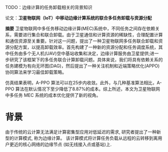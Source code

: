 TODO：边缘计算的任务卸载相关的背景知识

论文：**卫星物联网（IoT）中移动边缘计算系统的联合多任务卸载与资源分配**

**摘要**
卫星物联网中多任务移动边缘计算(MEC)系统中，不同任务之间存在依赖关系，需要进行集合和联合卸载。由于卫星通信和计算资源的稀缺性，合理配置计算和通信资源至关重要。针对这一问题，提出了一种卫星物联网多任务联合卸载和资源分配方案，以提高卸载效率。首先构建了一种新的资源分配和任务调度系统，其中任务由多个无人机(UAV)空中基站收集和决定，边缘计算服务由卫星提供;进一步研究了该框架下的多任务联合计算卸载问题。具体来说，我们将具有依赖关系的任务建模为有向无环图(DAG)，然后提出了一种关注机制和近端策略优化(APPO)协同算法来学习最佳卸载策略。

仿真结果表明，A-PPO 算法可以在25步内收敛。此外，与几种基准算法相比，A-PPO 算法在默认情况下至少降低了8.87%的成本。综上所述，本文为卫星物联网中多任务 MEC 系统的成本优化提供了新的视角。


# 背景
由于传统的云计算无法满足计算密集型应用对低延迟的需求, 研究者提出了一种新型的计算模式, 称为边缘计算。
该计算模式将计算任务负载从远程的云转移到离用户更近的核心网络的边缘节点 (如无线接入点或基站)上.
